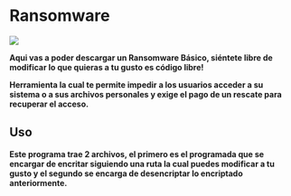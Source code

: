 # Ransomware

![](https://img.shields.io/badge/python-3-blue.svg)

**Aqui vas a poder descargar un Ransomware Básico, siéntete libre de modificar lo que quieras a tu gusto es código libre!**

**Herramienta la cual te permite impedir a los usuarios acceder a su sistema o a sus archivos personales y exige el pago de un rescate para recuperar el acceso.**

## Uso

**Este programa trae 2 archivos, el primero es el programada que se encargar de encritar siguiendo una ruta la cual puedes modificar a tu gusto y el segundo se encarga de desencriptar lo encriptado anteriormente.**



























